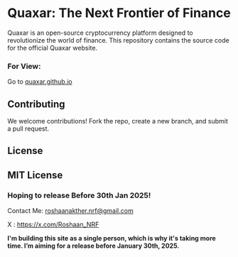 # Quaxar: The Next Frontier of Finance

Quaxar is an open-source cryptocurrency platform designed to revolutionize the world of finance. This repository contains the source code for the official Quaxar website.

### For View:  
Go to [quaxar.github.io](https://quaxar.github.io)

## Contributing
We welcome contributions! Fork the repo, create a new branch, and submit a pull request.

## License
MIT License
---
### Hoping to release Before 30th Jan 2025!
Contact Me: roshaanakther.nrf@gmail.com

X : https://x.com/Roshaan_NRF

**I'm building this site as a single person, which is why it's taking more time. I’m aiming for a release before January 30th, 2025.**
